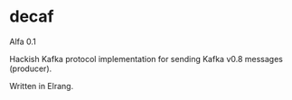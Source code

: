 decaf
=====

Alfa 0.1

Hackish Kafka protocol implementation
for sending Kafka v0.8 messages (producer).

Written in Elrang.